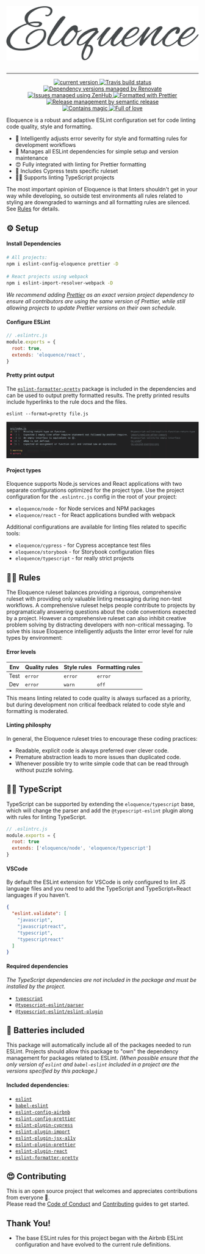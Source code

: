 <div align="center">
  <img src="./assets/eloquence.png" width="600" alt="Eloquence">
</div>
<br>
<hr>

<p align="center">
  <a href="https://www.npmjs.com/package/eslint-config-eloquence">
    <img
      src="https://img.shields.io/npm/v/eslint-config-eloquence.svg"
      alt="current version"
    />
  </a>
  <a href="https://travis-ci.com/crystal-ball/eslint-config-eloquence">
    <img
      src="https://travis-ci.com/crystal-ball/eslint-config-eloquence.svg?branch=master"
      alt="Travis build status"
    />
  </a>
  <a href="https://renovatebot.com/">
    <img
      src="https://img.shields.io/badge/Renovate-enabled-32c3c2.svg"
      alt="Dependency versions managed by Renovate"
    />
  </a>
  <a href="https://github.com/crystal-ball/eslint-config-eloquence#zenhub">
    <img
      src="https://img.shields.io/badge/Shipping_faster_with-ZenHub-5e60ba.svg?style=flat-square"
      alt="Issues managed using ZenHub"
    />
  </a>
  <a href="https://prettier.io/">
    <img
      src="https://img.shields.io/badge/styled_with-prettier-ff69b4.svg"
      alt="Formatted with Prettier"
    />
  </a>
  <a href="https://semantic-release.gitbook.io/semantic-release/">
    <img
      src="https://img.shields.io/badge/%F0%9F%93%A6%F0%9F%9A%80-semantic_release-e10079.svg"
      alt="Release management by semantic release"
    />
  </a>
  <br />
  <a href="https://github.com/crystal-ball">
    <img
      src="https://img.shields.io/badge/%F0%9F%94%AE%E2%9C%A8-contains_magic-D831D7.svg"
      alt="Contains magic"
    />
  </a>
  <a href="https://github.com/crystal-ball/crystal-ball.github.io">
    <img
      src="https://img.shields.io/badge/%F0%9F%92%96%F0%9F%8C%88-full_of_love-F5499E.svg"
      alt="Full of love"
    />
  </a>
</p>

Eloquence is a robust and adaptive ESLint configuration set for code linting
code quality, style and formatting.

- 🧐 Intelligently adjusts error severity for style and formatting rules for
  development workflows
- 🔋 Manages all ESLint dependencies for simple setup and version maintenance
- 😍 Fully integrated with linting for Prettier formatting
- 🌲 Includes Cypress tests specific ruleset
- 👮‍♀️ Supports linting TypeScript projects

The most important opinion of Eloquence is that linters shouldn't get in your
way while developing, so outside test environments all rules related to styling
are downgraded to warnings and all formatting rules are silenced. See
[Rules](#rules) for details.

## ⚙️ Setup

#### Install Dependencies

```sh
# All projects:
npm i eslint-config-eloquence prettier -D

# React projects using webpack
npm i eslint-import-resolver-webpack -D
```

_We recommend adding [Prettier][] as an exact version project dependency to
ensure all contributors are using the same version of Prettier, while still
allowing projects to update Prettier versions on their own schedule._

#### Configure ESLint

```javascript
// .eslintrc.js
module.exports = {
  root: true,
  extends: 'eloquence/react',
}
```

#### Pretty print output

The [`eslint-formatter-pretty`][] package is included in the dependencies and
can be used to output pretty formatted results. The pretty printed results
include hyperlinks to the rule docs and the files.

```
eslint --format=pretty file.js
```

![Pretty prints links](./assets/pretty.png)

#### Project types

Eloquence supports Node.js services and React applications with two separate
configurations optimized for the project type. Use the project configuration for
the `.eslintrc.js` config in the root of your project:

- `eloquence/node` - for Node services and NPM packages
- `eloquence/react` - for React applications bundled with webpack

Additional configurations are available for linting files related to specific
tools:

- `eloquence/cypress` - for Cypress acceptance test files
- `eloquence/storybook` - for Storybook configuration files
- `eloquence/typescript` - for really strict projects

## 👩‍🏫 Rules

The Eloquence ruleset balances providing a rigorous, comprehensive ruleset with
providing only valuable linting messaging during non-test workflows. A
comprehensive ruleset helps people contribute to projects by programatically
answering questions about the code conventions expected by a project. However a
comprehensive ruleset can also inhibit creative problem solving by distracting
developers with non-critical messaging. To solve this issue Eloquence
intelligently adjusts the linter error level for rule types by environment:

#### Error levels

| Env  | Quality rules | Style rules | Formatting rules |
| ---- | ------------- | ----------- | ---------------- |
| Test | `error`       | `error`     | `error`          |
| Dev  | `error`       | `warn`      | `off`            |

This means linting related to code quality is always surfaced as a priority, but
during development non critical feedback related to code style and formatting is
moderated.

#### Linting philosphy

In general, the Eloquence ruleset tries to encourage these coding practices:

- Readable, explicit code is always preferred over clever code.
- Premature abstraction leads to more issues than duplicated code.
- Whenever possible try to write simple code that can be read through without
  puzzle solving.

## 👮‍♀️ TypeScript

TypeScript can be supported by extending the `eloquence/typescript` base, which
will change the parser and add the `@typescript-eslint` plugin along with rules
for linting TypeScript.

```js
// .eslintrc.js
module.exports = {
  root: true
  extends: ['eloquence/node', 'eloquence/typescript']
}
```

#### VSCode

By default the ESLint extension for VSCode is only configured to lint JS
language files and you need to add the TypeScript and TypeScript+React languages
if you haven't.

```json
{
  "eslint.validate": [
    "javascript",
    "javascriptreact",
    "typescript",
    "typescriptreact"
  ]
}
```

#### Required dependencies

_The TypeScript dependencies are not included in the package and must be
installed by the project._

- [`typescript`][]
- [`@typescript-eslint/parser`][]
- [`@typescript-eslint/eslint-plugin`][]

## 🔋 Batteries included

This package will automatically include all of the packages needed to run
ESLint. Projects should allow this package to "own" the dependency management
for packages related to ESLint. _(When possible ensure that the only version of
`eslint` and `babel-eslint` included in a project are the versions specified by
this package.)_

#### Included dependencies:

- [`eslint`][]
- [`babel-eslint`][]
- [`eslint-config-airbnb`][]
- [`eslint-config-prettier`][]
- [`eslint-plugin-cypress`][]
- [`eslint-plugin-import`][]
- [`eslint-plugin-jsx-a11y`][]
- [`eslint-plugin-prettier`][]
- [`eslint-plugin-react`][]
- [`eslint-formatter-pretty`][]

## 😍 Contributing

This is an open source project that welcomes and appreciates contributions from
everyone 🎉. <br /> Please read the [Code of Conduct](./CODE_OF_CONDUCT.md) and
[Contributing](./.github/CONTRIBUTING.md) guides to get started.

## Thank You!

- The base ESLint rules for this project began with the Airbnb ESLint
  configuration and have evolved to the current rule definitions.

<!-- Links -->

<!-- prettier-ignore-start -->
[`@typescript-eslint/eslint-plugin`]:https://github.com/typescript-eslint/typescript-eslint/tree/master/packages/eslint-plugin
[`@typescript-eslint/parser`]:https://github.com/typescript-eslint/typescript-eslint/tree/master/packages/parser
[`babel-eslint`]:https://github.com/babel/babel-eslint
[`eslint-config-airbnb`]:https://github.com/airbnb/javascript
[`eslint-config-prettier`]:https://github.com/prettier/eslint-config-prettier
[`eslint-formatter-pretty`]:https://github.com/sindresorhus/eslint-formatter-pretty
[`eslint-import-resolver-webpack`]:https://github.com/benmosher/eslint-plugin-import/tree/master/resolvers/webpack
[`eslint-plugin-cypress`]:https://github.com/cypress-io/eslint-plugin-cypress
[`eslint-plugin-import`]:https://github.com/benmosher/eslint-plugin-import
[`eslint-plugin-jsx-a11y`]:https://github.com/evcohen/eslint-plugin-jsx-a11y
[`eslint-plugin-prettier`]:https://github.com/prettier/eslint-plugin-prettier
[`eslint-plugin-react`]:https://github.com/yannickcr/eslint-plugin-react
[`eslint`]:https://eslint.org/
[`typescript`]:https://github.com/Microsoft/TypeScript
[airbnb]:https://github.com/airbnb/javascript
[prettier options]:https://prettier.io/docs/en/options.html
[prettier]:https://prettier.io/
<!-- prettier-ignore-end -->

